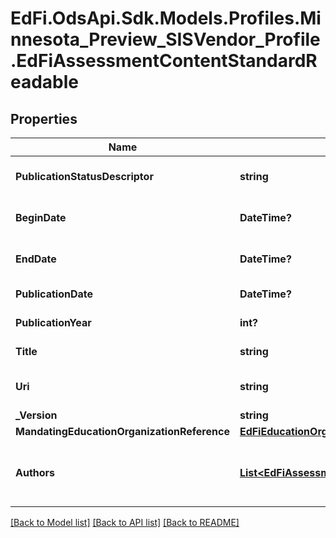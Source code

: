 # EdFi.OdsApi.Sdk.Models.Profiles.Minnesota_Preview_SISVendor_Profile.EdFiAssessmentContentStandardReadable

## Properties

Name | Type | Description | Notes
------------ | ------------- | ------------- | -------------
**PublicationStatusDescriptor** | **string** | The publication status of the document (i.e., Adopted, Draft, Published, Deprecated, Unknown). | [optional] 
**BeginDate** | **DateTime?** | The beginning of the period during which this learning standard document is intended for use. | [optional] 
**EndDate** | **DateTime?** | The end of the period during which this learning standard document is intended for use. | [optional] 
**PublicationDate** | **DateTime?** | The date on which this content was first published. | [optional] 
**PublicationYear** | **int?** | The year at which this content was first published. | [optional] 
**Title** | **string** | The name of the content standard, for example Common Core. | 
**Uri** | **string** | An unambiguous reference to the standards using a network-resolvable URI. | [optional] 
**_Version** | **string** | The version identifier for the content. | [optional] 
**MandatingEducationOrganizationReference** | [**EdFiEducationOrganizationReference**](EdFiEducationOrganizationReference.md) |  | [optional] 
**Authors** | [**List&lt;EdFiAssessmentContentStandardAuthorReadable&gt;**](EdFiAssessmentContentStandardAuthorReadable.md) | An unordered collection of assessmentContentStandardAuthors. The person or organization chiefly responsible for the intellectual content of the standard. | [optional] 

[[Back to Model list]](../README.md#documentation-for-models) [[Back to API list]](../README.md#documentation-for-api-endpoints) [[Back to README]](../README.md)

